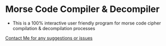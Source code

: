 <h1>Morse Code Compiler & Decompiler</h1>
<ul>
  <li>This is a 100% interactive user friendly program for morse code cipher compilation & decompilation processes</li>
</ul>

<a href="mailto:ajithkumara545454@gmail.com">Contact Me for any suggestions or issues</a>
